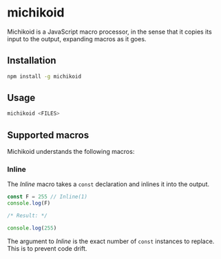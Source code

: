 # michikoid

Michikoid is a JavaScript macro processor, in the sense that it copies its input to the output, expanding macros as it goes.

## Installation

```sh
npm install -g michikoid
```

## Usage

```sh
michikoid <FILES>
```

## Supported macros

Michikoid understands the following macros:

### Inline

The *Inline* macro takes a `const` declaration and inlines it into the output.

```js
const F = 255 // Inline(1)
console.log(F)

/* Result: */

console.log(255)
```

The argument to *Inline* is the exact number of `const` instances to replace. This is to prevent code drift.
